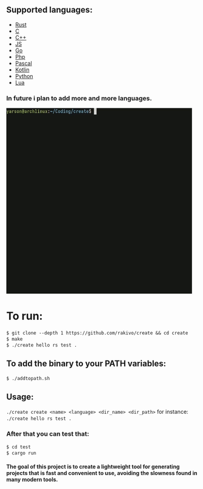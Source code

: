 ## Supported languages:
- [Rust](https://github.com/rust-lang/rust)
- [C](https://en.wikipedia.org/wiki/C_(programming_language))
- [C++](https://en.wikipedia.org/wiki/C%2B%2B)
- [JS](https://en.wikipedia.org/wiki/JavaScript)
- [Go](https://en.wikipedia.org/wiki/Go_(programming_language))
- [Php](https://en.wikipedia.org/wiki/PHP)
- [Pascal](https://en.wikipedia.org/wiki/Pascal_(programming_language))
- [Kotlin](https://en.wikipedia.org/wiki/Kotlin_(programming_language))
- [Python](https://en.wikipedia.org/wiki/Python_(programming_language))
- [Lua](https://en.wikipedia.org/wiki/Lua_(programming_language))

### In future i plan to add more and more languages.

![PREVIEW](PREVIEW.gif)

# To run:
```shell
$ git clone --depth 1 https://github.com/rakivo/create && cd create
$ make
$ ./create hello rs test .
```

## To add the binary to your PATH variables:
```shell
$ ./addtopath.sh
```

## Usage:
```./create create <name> <language> <dir_name> <dir_path>```
for instance: ```./create hello rs test .```

### After that you can test that:
```shell
$ cd test
$ cargo run
```

#### The goal of this project is to create a lightweight tool for generating projects that is fast and convenient to use, avoiding the slowness found in many modern tools.
